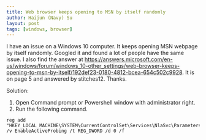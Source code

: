 ```yaml
---
title: Web browser keeps opening to MSN by itself randomly
author: Haijun (Navy) Su
layout: post
tags: [windows, browser]
---
```


I have an issue on a Windows 10 computer. It keeps opening MSN webpage by itself randomly. Googled it and found a lot of people have the same issue. I also find the answer at <https://answers.microsoft.com/en-us/windows/forum/windows_10-other_settings/web-browser-keeps-opening-to-msn-by-itself/192def23-0180-4812-bcea-654c502c9928>. It is on page 5 and answered by stitches12. Thanks.

Solution:
1. Open Command prompt or Powershell window with administrator right.
2. Run the following command.
```
reg add "HKEY_LOCAL_MACHINE\SYSTEM\CurrentControlSet\Services\NlaSvc\Parameters\Internet" /v EnableActiveProbing /t REG_DWORD /d 0 /f
```
